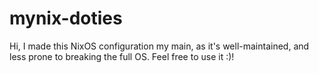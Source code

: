 # mynix-doties

Hi, I made this NixOS configuration my main, as it's well-maintained, and less prone to breaking the full OS.
Feel free to use it :)!
